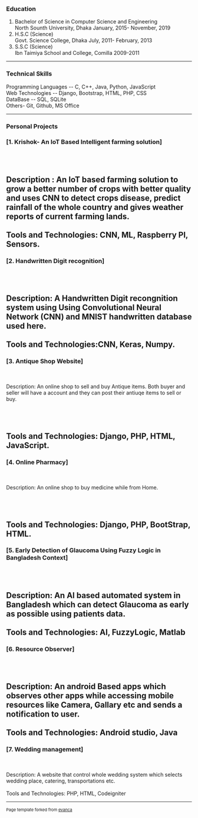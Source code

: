 ### Education 
1. Bachelor of Science in Computer Science and Engineering <br>
 North Sounth University, Dhaka                     January, 2015- November, 2019 <br>
2. H.S.C (Science) <br>
 Govt. Science College, Dhaka                       July, 2011- February, 2013 <br> 
3. S.S.C (Science)        <br>
 Ibn Taimiya School and College, Comilla            2009-2011 <br>
 
 
 
---


### Technical Skills
Programming Languages -- C, C++, Java, Python, JavaScript <br>
Web Technologies -- Django, Bootstrap, HTML, PHP, CSS <br>
DataBase -- SQL, SQLite <br>
Others- Git, Github, MS Office <br>



---
### Personal Projects


### [1. Krishok- An IoT Based Intelligent farming solution]
<br><br>
Description : 
An IoT based farming solution to grow a better number of crops with better quality and uses CNN to detect crops disease, predict rainfall of the whole country and gives weather reports of current farming lands.
<br><br>
Tools and Technologies: CNN, ML, Raspberry PI, Sensors.
---

### [2. Handwritten Digit recognition]
<br><br>
Description: A Handwritten Digit recongnition system using Using Convolutional Neural Network (CNN) and MNIST handwritten database used here.
<br><br>
Tools and Technologies:CNN, Keras, Numpy.
---

### [3. Antique Shop Website]
<br><br>
Description:
An online shop to sell and buy Antique items. Both buyer and seller will have a account and they can post their antiuqe items to sell or buy.

<br><br>
Tools and Technologies: Django, PHP, HTML, JavaScript.
---

### [4. Online Pharmacy]
<br><br>
Description:
An online shop to buy medicine while from Home.

<br><br>
Tools and Technologies: Django, PHP, BootStrap, HTML.
---

### [5. Early Detection of Glaucoma Using Fuzzy Logic in Bangladesh Context]
<br><br>
Description:
An AI based automated system in Bangladesh which can detect Glaucoma as early as possible using patients data.
<br><br>
Tools and Technologies: AI, FuzzyLogic, Matlab
---

### [6. Resource Observer]
<br><br>
Description:
An android Based apps which observes other apps while accessing mobile resources like Camera, Gallary etc and sends a notification to user. 
<br><br>
Tools and Technologies: Android studio, Java 
---

### [7. Wedding management]
<br><br>
Description:
A website that control whole wedding system which selects wedding place, catering, transportations etc.
<br><br>
Tools and Technologies: PHP, HTML, Codeigniter


---
<p style="font-size:11px">Page template forked from <a href="https://github.com/evanca/quick-portfolio">evanca</a></p>
<!-- Remove above link if you don't want to attibute -->
